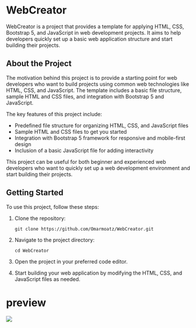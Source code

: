 # WebCreator

WebCreator is a project that provides a template for applying HTML, CSS, Bootstrap 5, and JavaScript in web development projects. It aims to help developers quickly set up a basic web application structure and start building their projects.

## About the Project

The motivation behind this project is to provide a starting point for web developers who want to build projects using common web technologies like HTML, CSS, and JavaScript. The template includes a basic file structure, sample HTML and CSS files, and integration with Bootstrap 5 and JavaScript.

The key features of this project include:

- Predefined file structure for organizing HTML, CSS, and JavaScript files
- Sample HTML and CSS files to get you started
- Integration with Bootstrap 5 framework for responsive and mobile-first design
- Inclusion of a basic JavaScript file for adding interactivity

This project can be useful for both beginner and experienced web developers who want to quickly set up a web development environment and start building their projects.

## Getting Started

To use this project, follow these steps:

1. Clone the repository:
   ```
   git clone https://github.com/Omarmoatz/WebCreator.git
   ```

2. Navigate to the project directory:
   ```
   cd WebCreator
   ```

3. Open the project in your preferred code editor.

4. Start building your web application by modifying the HTML, CSS, and JavaScript files as needed.
# preview
![](Screenshot.png)
